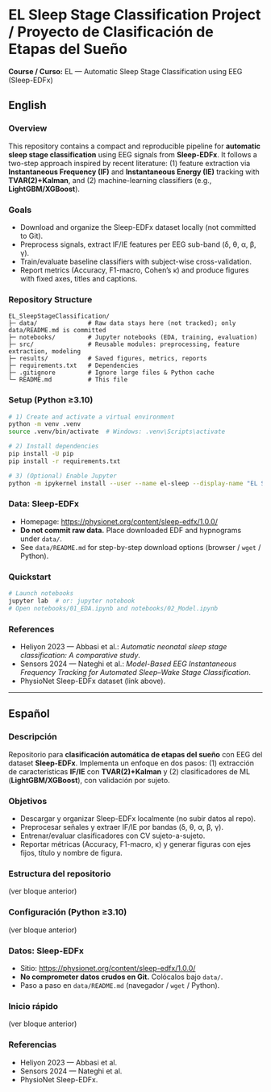 
# EL Sleep Stage Classification Project / Proyecto de Clasificación de Etapas del Sueño

**Course / Curso:** EL — Automatic Sleep Stage Classification using EEG (Sleep-EDFx)

## English
### Overview
This repository contains a compact and reproducible pipeline for **automatic sleep stage classification** using EEG signals from **Sleep-EDFx**. It follows a two-step approach inspired by recent literature: (1) feature extraction via **Instantaneous Frequency (IF)** and **Instantaneous Energy (IE)** tracking with **TVAR(2)+Kalman**, and (2) machine-learning classifiers (e.g., **LightGBM/XGBoost**).

### Goals
- Download and organize the Sleep-EDFx dataset locally (not committed to Git).
- Preprocess signals, extract IF/IE features per EEG sub-band (δ, θ, α, β, γ).
- Train/evaluate baseline classifiers with subject-wise cross-validation.
- Report metrics (Accuracy, F1-macro, Cohen’s κ) and produce figures with fixed axes, titles and captions.

### Repository Structure
```
EL_SleepStageClassification/
├─ data/              # Raw data stays here (not tracked); only data/README.md is committed
├─ notebooks/         # Jupyter notebooks (EDA, training, evaluation)
├─ src/               # Reusable modules: preprocessing, feature extraction, modeling
├─ results/           # Saved figures, metrics, reports
├─ requirements.txt   # Dependencies
├─ .gitignore         # Ignore large files & Python cache
└─ README.md          # This file
```

### Setup (Python ≥3.10)
```bash
# 1) Create and activate a virtual environment
python -m venv .venv
source .venv/bin/activate  # Windows: .venv\Scripts\activate

# 2) Install dependencies
pip install -U pip
pip install -r requirements.txt

# 3) (Optional) Enable Jupyter
python -m ipykernel install --user --name el-sleep --display-name "EL Sleep"
```

### Data: Sleep-EDFx
- Homepage: https://physionet.org/content/sleep-edfx/1.0.0/
- **Do not commit raw data.** Place downloaded EDF and hypnograms under `data/`.
- See `data/README.md` for step-by-step download options (browser / `wget` / Python).

### Quickstart
```bash
# Launch notebooks
jupyter lab  # or: jupyter notebook
# Open notebooks/01_EDA.ipynb and notebooks/02_Model.ipynb
```

### References
- Heliyon 2023 — Abbasi et al.: *Automatic neonatal sleep stage classification: A comparative study*.
- Sensors 2024 — Nateghi et al.: *Model-Based EEG Instantaneous Frequency Tracking for Automated Sleep–Wake Stage Classification*.
- PhysioNet Sleep-EDFx dataset (link above).

---

## Español
### Descripción
Repositorio para **clasificación automática de etapas del sueño** con EEG del dataset **Sleep-EDFx**. Implementa un enfoque en dos pasos: (1) extracción de características **IF/IE** con **TVAR(2)+Kalman** y (2) clasificadores de ML (**LightGBM/XGBoost**), con validación por sujeto.

### Objetivos
- Descargar y organizar Sleep-EDFx localmente (no subir datos al repo).
- Preprocesar señales y extraer IF/IE por bandas (δ, θ, α, β, γ).
- Entrenar/evaluar clasificadores con CV sujeto-a-sujeto.
- Reportar métricas (Accuracy, F1-macro, κ) y generar figuras con ejes fijos, título y nombre de figura.

### Estructura del repositorio
(ver bloque anterior)

### Configuración (Python ≥3.10)
(ver bloque anterior)

### Datos: Sleep-EDFx
- Sitio: https://physionet.org/content/sleep-edfx/1.0.0/
- **No comprometer datos crudos en Git.** Colócalos bajo `data/`.
- Paso a paso en `data/README.md` (navegador / `wget` / Python).

### Inicio rápido
(ver bloque anterior)

### Referencias
- Heliyon 2023 — Abbasi et al.
- Sensors 2024 — Nateghi et al.
- PhysioNet Sleep-EDFx.
